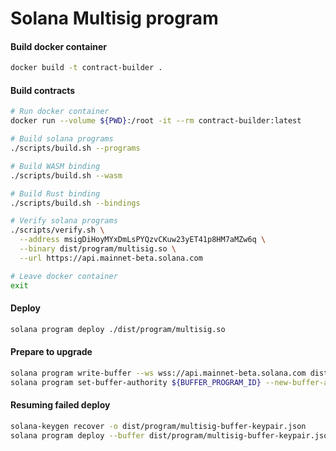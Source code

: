 # Solana Multisig program

#### Build docker container
```bash
docker build -t contract-builder .
```

#### Build contracts
```bash
# Run docker container
docker run --volume ${PWD}:/root -it --rm contract-builder:latest

# Build solana programs
./scripts/build.sh --programs

# Build WASM binding
./scripts/build.sh --wasm

# Build Rust binding
./scripts/build.sh --bindings

# Verify solana programs
./scripts/verify.sh \
  --address msigDiHoyMYxDmLsPYQzvCKuw23yET41p8HM7aMZw6q \
  --binary dist/program/multisig.so \
  --url https://api.mainnet-beta.solana.com

# Leave docker container
exit
```

#### Deploy
```bash
solana program deploy ./dist/program/multisig.so
```

#### Prepare to upgrade
```bash
solana program write-buffer --ws wss://api.mainnet-beta.solana.com dist/program/${PROGRAM_BIN}
solana program set-buffer-authority ${BUFFER_PROGRAM_ID} --new-buffer-authority ${MSIG_AUTHORITY}
```

#### Resuming failed deploy
```bash
solana-keygen recover -o dist/program/multisig-buffer-keypair.json
solana program deploy --buffer dist/program/multisig-buffer-keypair.json dist/program/multisig.so
```

